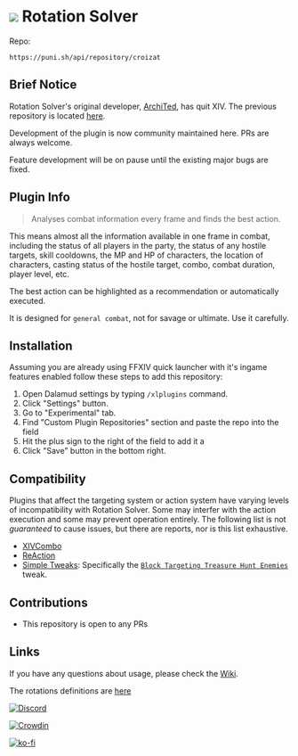 # [![](Images/Logo.gif)](https://archidog1998.github.io/RotationSolver/#/) **Rotation Solver**

Repo:

```
https://puni.sh/api/repository/croizat
```

## Brief Notice

Rotation Solver's original developer, [ArchiTed](https://github.com/ArchiDog1998/), has quit XIV. The previous repository is located [here](https://github.com/ArchiDog1998/RotationSolver).

Development of the plugin is now community maintained here. PRs are always welcome.

Feature development will be on pause until the existing major bugs are fixed.

## Plugin Info

> Analyses combat information every frame and finds the best action.

This means almost all the information available in one frame in combat, including the status of all players in the party, the status of any hostile targets, skill cooldowns, the MP and HP of characters, the location of characters, casting status of the hostile target, combo, combat duration, player level, etc.

The best action can be highlighted as a recommendation or automatically executed.

It is designed for `general combat`, not for savage or ultimate. Use it carefully.

## Installation
Assuming you are already using FFXIV quick launcher with it's ingame features enabled follow these steps to add this repository:

1. Open Dalamud settings by typing `/xlplugins` command.
2. Click "Settings" button.
3. Go to "Experimental" tab.
4. Find "Custom Plugin Repositories" section and paste the repo into the field
5. Hit the plus sign to the right of the field to add it a
6. Click "Save" button in the bottom right.

## Compatibility

Plugins that affect the targeting system or action system have varying levels of incompatibility with Rotation Solver. Some may interfer with the action execution and some may prevent operation entirely. The following list is not _guaranteed_ to cause issues, but there are reports, nor is this list exhaustive.

- [XIVCombo](https://github.com/daemitus/XIVComboPlugin)
- [ReAction](https://github.com/UnknownX7/ReAction)
- [Simple Tweaks](https://github.com/Caraxi/SimpleTweaksPlugin): Specifically the [`Block Targeting Treasure Hunt Enemies`](https://github.com/Caraxi/SimpleTweaksPlugin/blob/7e94915afa17ea873d48be2c469ebdaddd2e5200/Tweaks/TreasureHuntTargets.cs) tweak.

## Contributions

- This repository is open to any PRs

## Links

If you have any questions about usage, please check the [Wiki](https://archidog1998.github.io/RotationSolver/#/).

The rotations definitions are [here](https://github.com/ArchiDog1998/FFXIVRotations)

[![Discord](https://discordapp.com/api/guilds/1064448004498653245/embed.png?style=banner2)](https://discord.gg/p54TZMPnC9)

[![Crowdin](https://badges.crowdin.net/badge/light/crowdin-on-dark.png)](https://crowdin.com/project/rotationsolver)

[![ko-fi](https://ko-fi.com/img/githubbutton_sm.svg)](https://ko-fi.com/B0B0IN5DX)
